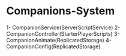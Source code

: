 # Companions-System

1- CompanionService(ServerScriptService)
2- CompanionController(StarterPlayerScripts)
3- CompanionAnimate(ReplicatedStorage)
4- CompanionConfig(ReplicatedStorage)
